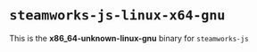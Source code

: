 # `steamworks-js-linux-x64-gnu`

This is the **x86_64-unknown-linux-gnu** binary for `steamworks-js`
